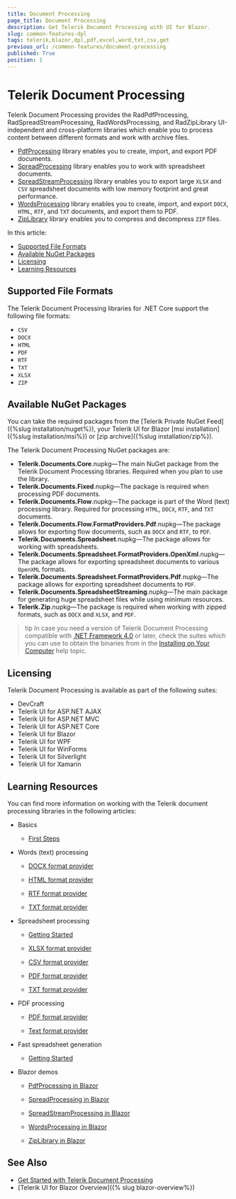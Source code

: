 ```yaml
---
title: Document Processing
page_title: Document Processing
description: Get Telerik Document Processing with UI for Blazor.
slug: common-features-dpl
tags: telerik,blazor,dpl,pdf,excel,word,txt,csv,get
previous_url: /common-features/document-processing
published: True
position: 1
---
```


# Telerik Document Processing
Telerik Document Processing provides the RadPdfProcessing, RadSpreadStreamProcessing, RadWordsProcessing, and RadZipLibrary UI-independent and cross-platform libraries which enable you to process content between different formats and work with archive files.

* [PdfProcessing](http://docs.telerik.com/devtools/document-processing/libraries/radpdfprocessing/overview) library enables you to create, import, and export PDF documents.
* [SpreadProcessing](https://docs.telerik.com/devtools/document-processing/libraries/radspreadprocessing/overview) library enables you to work with spreadsheet documents.
* [SpreadStreamProcessing](http://docs.telerik.com/devtools/document-processing/libraries/radspreadstreamprocessing/overview) library enables you to export large `XLSX` and `CSV` spreadsheet documents with low memory footprint and great performance.
* [WordsProcessing](http://docs.telerik.com/devtools/document-processing/libraries/radwordsprocessing/overview) library enables you to create, import, and export `DOCX`, `HTML`, `RTF`, and `TXT` documents, and export them to PDF.
* [ZipLibrary](http://docs.telerik.com/devtools/document-processing/libraries/radziplibrary/overview) library enables you to compress and decompress `ZIP` files.

In this article:

* [Supported File Formats](#supported-file-formats)
* [Available NuGet Packages](#available-nuget-packages)
* [Licensing](#licensing)
* [Learning Resources](#learning-resources)

## Supported File Formats

The Telerik Document Processing libraries for .NET Core support the following file formats:

* `CSV`
* `DOCX`
* `HTML`
* `PDF`
* `RTF`
* `TXT`
* `XLSX`
* `ZIP`

## Available NuGet Packages

You can take the required packages from the [Telerik Private NuGet Feed]({%slug installation/nuget%}), your Telerik UI for Blazor [msi installation]({%slug installation/msi%}) or [zip archive]({%slug installation/zip%}).

The Telerik Document Processing NuGet packages are:

* **Telerik.Documents.Core**.nupkg&mdash;The main NuGet package from the Telerik Document Processing libraries. Required when you plan to use the library.
* **Telerik.Documents.Fixed**.nupkg&mdash;The package is required when processing PDF documents.
* **Telerik.Documents.Flow**.nupkg&mdash;The package is part of the Word (text) processing library. Required for processing `HTML`, `DOCX`, `RTF`, and `TXT` documents.
* **Telerik.Documents.Flow.FormatProviders.Pdf**.nupkg&mdash;The package allows for exporting flow documents, such as `DOCX` and `RTF`, to `PDF`.
* **Telerik.Documents.Spreadsheet**.nupkg&mdash;The package allows for working with spreadsheets.
* **Telerik.Documents.Spreadsheet.FormatProviders.OpenXml**.nupkg&mdash;The package allows for exporting spreadsheet documents to various `OpenXML` formats.
* **Telerik.Documents.Spreadsheet.FormatProviders.Pdf**.nupkg&mdash;The package allows for exporting spreadsheet documents to `PDF`.
* **Telerik.Documents.SpreadsheetStreaming**.nupkg&mdash;The main package for generating huge spreadsheet files while using minimum resources.
* **Telerik.Zip**.nupkg&mdash;The package is required when working with zipped formats, such as `DOCX` and `XLSX`, and `PDF`.

>tip In case you need a version of Telerik Document Processing compatible with [.NET Framework 4.0](https://dotnet.microsoft.com/download/dotnet-framework/net40) or later, check the suites which you can use to obtain the binaries from in the [Installing on Your Computer](https://docs.telerik.com/devtools/document-processing/getting-started/installing-on-your-computer) help topic.

## Licensing

Telerik Document Processing is available as part of the following suites:

* DevCraft
* Telerik UI for ASP.NET AJAX
* Telerik UI for ASP.NET MVC
* Telerik UI for ASP.NET Core
* Telerik UI for Blazor
* Telerik UI for WPF
* Telerik UI for WinForms
* Telerik UI for Silverlight
* Telerik UI for Xamarin

## Learning Resources

You can find more information on working with the Telerik document processing libraries in the following articles:

* Basics

    * [First Steps](https://docs.telerik.com/devtools/document-processing/getting-started/first-steps)

* Words (text) processing

	* [DOCX format provider](https://docs.telerik.com/devtools/document-processing/libraries/radwordsprocessing/formats-and-conversion/docx/docxformatprovider)

	* [HTML format provider](https://docs.telerik.com/devtools/document-processing/libraries/radwordsprocessing/formats-and-conversion/html/htmlformatprovider)

	* [RTF format provider](https://docs.telerik.com/devtools/document-processing/libraries/radwordsprocessing/formats-and-conversion/rtf/rtfformatprovider)

	* [TXT format provider](https://docs.telerik.com/devtools/document-processing/libraries/radwordsprocessing/formats-and-conversion/plain-text/txt-txtformatprovider)

* Spreadsheet processing

	* [Getting Started](https://docs.telerik.com/devtools/document-processing/libraries/radspreadprocessing/overview)

	* [XLSX format provider](https://docs.telerik.com/devtools/document-processing/libraries/radspreadprocessing/formats-and-conversion/xlsx/xlsxformatprovider)

	* [CSV format provider](https://docs.telerik.com/devtools/document-processing/libraries/radspreadprocessing/formats-and-conversion/csv/csvformatprovider)

	* [PDF format provider](https://docs.telerik.com/devtools/document-processing/libraries/radspreadprocessing/formats-and-conversion/pdf/pdfformatprovider)

	* [TXT format provider](https://docs.telerik.com/devtools/document-processing/libraries/radspreadprocessing/formats-and-conversion/txt/txtformatprovider)

* PDF processing

	* [PDF format provider](https://docs.telerik.com/devtools/document-processing/libraries/radpdfprocessing/formats-and-conversion/pdf/pdfformatprovider/pdfformatprovider)
	
	* [Text format provider](http://docs.telerik.com/devtools/document-processing/libraries/radpdfprocessing/formats-and-conversion/plain-text/textformatprovider)

* Fast spreadsheet generation
	
	* [Getting Started](https://docs.telerik.com/devtools/document-processing/libraries/radspreadstreamprocessing/overview)

* Blazor demos

    * [PdfProcessing in Blazor](https://demos.telerik.com/blazor-ui/pdfprocessing/overview)
    
    * [SpreadProcessing in Blazor](https://demos.telerik.com/blazor-ui/spreadprocessing/overview)
    
    * [SpreadStreamProcessing in Blazor](https://demos.telerik.com/blazor-ui/spreadstreamprocessing/overview)
    
    * [WordsProcessing in Blazor](https://demos.telerik.com/blazor-ui/wordsprocessing/overview)
    
    * [ZipLibrary in Blazor](https://demos.telerik.com/blazor-ui/ziplibrary/overview)


## See Also

* [Get Started with Telerik Document Processing](http://docs.telerik.com/devtools/document-processing/installation-and-deployment/installing-on-your-computer)
* [Telerik UI for Blazor Overview]({% slug blazor-overview%})
